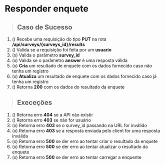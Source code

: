 # Responder enquete

> ## Caso de Sucesso

1. () Recebe uma requisição do tipo **PUT** na rota **/api/surveys/{surveys_id}/results**
2. () Valida se a requisição foi feita por um **usuario**
3. (x) Valida o parâmetro **survey_id**
4. (x) Valida se o parâmetro **answer** é uma resposta válida
5. (x) **Cria** um resultado de enquete com os dados fornecido caso não tenha um registro
6. (x) **Atualiza** um resultado de enquete com os dados fornecido caso já tenha um registro
7. () Retorna **200** com os dados do resultado da enquete

> ## Execeções

1. () Retorna erro **404** se a API não existir
2. () Retorna erro **403** se não for usuário
3. (x) Retorna erro **403** se o survey_id passando na URL for inválido
4. (x) Retorna erro **403** se a resposta enviada pelo client for uma resposta inválida
5. (x) Retorna erro **500** se der erro ao tentar criar o resultado da enquete
6. (x) Retorna erro **500** se der erro ao tentar atualizar o resultado da enquete
7. (x) Retorna erro **500** se der erro ao tentar carregar a enquente